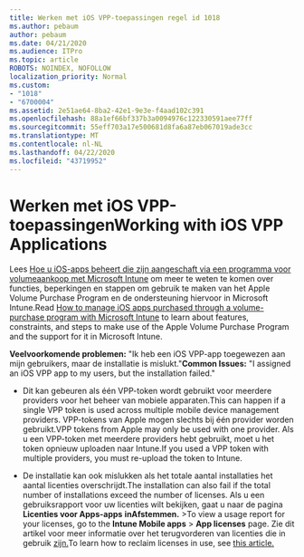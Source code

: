 ```yaml
---
title: Werken met iOS VPP-toepassingen regel id 1018
ms.author: pebaum
author: pebaum
ms.date: 04/21/2020
ms.audience: ITPro
ms.topic: article
ROBOTS: NOINDEX, NOFOLLOW
localization_priority: Normal
ms.custom:
- "1018"
- "6700004"
ms.assetid: 2e51ae64-8ba2-42e1-9e3e-f4aad102c391
ms.openlocfilehash: 88a1ef66bf337b3a0094976c122330591aee77ff
ms.sourcegitcommit: 55eff703a17e500681d8fa6a87eb067019ade3cc
ms.translationtype: MT
ms.contentlocale: nl-NL
ms.lasthandoff: 04/22/2020
ms.locfileid: "43719952"
---
```

# <a name="working-with-ios-vpp-applications"></a><span data-ttu-id="a3b1e-102">Werken met iOS VPP-toepassingen</span><span class="sxs-lookup"><span data-stu-id="a3b1e-102">Working with iOS VPP Applications</span></span>

<span data-ttu-id="a3b1e-103">Lees [Hoe u iOS-apps beheert die zijn aangeschaft via een programma voor volumeaankoop met Microsoft Intune](https://docs.microsoft.com/intune/vpp-apps-ios) om meer te weten te komen over functies, beperkingen en stappen om gebruik te maken van het Apple Volume Purchase Program en de ondersteuning hiervoor in Microsoft Intune.</span><span class="sxs-lookup"><span data-stu-id="a3b1e-103">Read [How to manage iOS apps purchased through a volume-purchase program with Microsoft Intune](https://docs.microsoft.com/intune/vpp-apps-ios) to learn about features, constraints, and steps to make use of the Apple Volume Purchase Program and the support for it in Microsoft Intune.</span></span>
  
 <span data-ttu-id="a3b1e-104">**Veelvoorkomende problemen:** "Ik heb een iOS VPP-app toegewezen aan mijn gebruikers, maar de installatie is mislukt."</span><span class="sxs-lookup"><span data-stu-id="a3b1e-104">**Common Issues:** "I assigned an iOS VPP app to my users, but the installation failed."</span></span>
  
- <span data-ttu-id="a3b1e-105">Dit kan gebeuren als één VPP-token wordt gebruikt voor meerdere providers voor het beheer van mobiele apparaten.</span><span class="sxs-lookup"><span data-stu-id="a3b1e-105">This can happen if a single VPP token is used across multiple mobile device management providers.</span></span> <span data-ttu-id="a3b1e-106">VPP-tokens van Apple mogen slechts bij één provider worden gebruikt.</span><span class="sxs-lookup"><span data-stu-id="a3b1e-106">VPP tokens from Apple may only be used with one provider.</span></span> <span data-ttu-id="a3b1e-107">Als u een VPP-token met meerdere providers hebt gebruikt, moet u het token opnieuw uploaden naar Intune.</span><span class="sxs-lookup"><span data-stu-id="a3b1e-107">If you used a VPP token with multiple providers, you must re-upload the token to Intune.</span></span>

- <span data-ttu-id="a3b1e-108">De installatie kan ook mislukken als het totale aantal installaties het aantal licenties overschrijdt.</span><span class="sxs-lookup"><span data-stu-id="a3b1e-108">The installation can also fail if the total number of installations exceed the number of licenses.</span></span> <span data-ttu-id="a3b1e-109">Als u een gebruiksrapport voor uw licenties wilt bekijken, gaat u naar de pagina **Licenties voor Apps-apps** **inAfstemmen.** \></span><span class="sxs-lookup"><span data-stu-id="a3b1e-109">To view a usage report for your licenses, go to the **Intune Mobile apps** \> **App licenses** page.</span></span> <span data-ttu-id="a3b1e-110">Zie dit artikel voor meer informatie over het terugvorderen van licenties die in gebruik [zijn.](https://docs.microsoft.com/intune/vpp-apps-ios#revoking-app-licenses-and-deleting-tokens)</span><span class="sxs-lookup"><span data-stu-id="a3b1e-110">To learn how to reclaim licenses in use, see [this article.](https://docs.microsoft.com/intune/vpp-apps-ios#revoking-app-licenses-and-deleting-tokens)</span></span>
